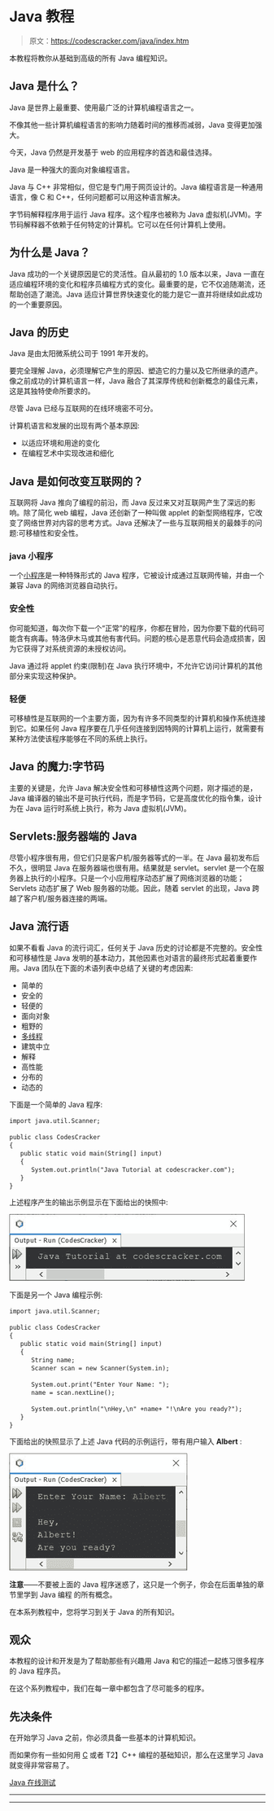 # Java 教程

> 原文：<https://codescracker.com/java/index.htm>

本教程将教你从基础到高级的所有 Java 编程知识。

## Java 是什么？

Java 是世界上最重要、使用最广泛的计算机编程语言之一。

不像其他一些计算机编程语言的影响力随着时间的推移而减弱，Java 变得更加强大。

今天，Java 仍然是开发基于 web 的应用程序的首选和最佳选择。

Java 是一种强大的面向对象编程语言。

Java 与 C++ 非常相似，但它是专门用于网页设计的。Java 编程语言是一种通用语言，像 C 和 C++，任何问题都可以用这种语言解决。

字节码解释程序用于运行 Java 程序。这个程序也被称为 Java 虚拟机(JVM)。字节码解释器不依赖于任何特定的计算机。它可以在任何计算机上使用。

## 为什么是 Java？

Java 成功的一个关键原因是它的灵活性。自从最初的 1.0 版本以来，Java 一直在适应编程环境的变化和程序员编程方式的变化。最重要的是，它不仅追随潮流，还帮助创造了潮流。Java 适应计算世界快速变化的能力是它一直并将继续如此成功的一个重要原因。

## Java 的历史

Java 是由太阳微系统公司于 1991 年开发的。

要完全理解 Java，必须理解它产生的原因、塑造它的力量以及它所继承的遗产。像之前成功的计算机语言一样，Java 融合了其深厚传统和创新概念的最佳元素，这是其独特使命所要求的。

尽管 Java 已经与互联网的在线环境密不可分。

计算机语言和发展的出现有两个基本原因:

*   以适应环境和用途的变化
*   在编程艺术中实现改进和细化

## Java 是如何改变互联网的？

互联网将 Java 推向了编程的前沿，而 Java 反过来又对互联网产生了深远的影响。除了简化 web 编程，Java 还创新了一种叫做 applet 的新型网络程序，它改变了网络世界对内容的思考方式。Java 还解决了一些与互联网相关的最棘手的问题:可移植性和安全性。

### java 小程序

一个[小程序](/java/java-applet-basics.htm)是一种特殊形式的 Java 程序，它被设计成通过互联网传输，并由一个 兼容 Java 的网络浏览器自动执行。

### 安全性

你可能知道，每次你下载一个“正常”的程序，你都在冒险，因为你要下载的代码可能含有病毒。特洛伊木马或其他有害代码。问题的核心是恶意代码会造成损害，因为它获得了对系统资源的未授权访问。

Java 通过将 applet 约束(限制)在 Java 执行环境中，不允许它访问计算机的其他部分来实现这种保护。

### 轻便

可移植性是互联网的一个主要方面，因为有许多不同类型的计算机和操作系统连接到它。如果任何 Java 程序要在几乎任何连接到因特网的计算机上运行，就需要有某种方法使该程序能够在不同的系统上执行。

## Java 的魔力:字节码

主要的关键是，允许 Java 解决安全性和可移植性这两个问题，刚才描述的是，Java 编译器的输出不是可执行代码，而是字节码，它是高度优化的指令集，设计为在 Java 运行时系统上执行，称为 Java 虚拟机(JVM)。

## Servlets:服务器端的 Java

尽管小程序很有用，但它们只是客户机/服务器等式的一半。在 Java 最初发布后不久，很明显 Java 在服务器端也很有用。结果就是 servlet。servlet 是一个在服务器上执行的小程序。只是一个小应用程序动态扩展了网络浏览器的功能；Servlets 动态扩展了 Web 服务器的功能。因此，随着 servlet 的出现，Java 跨越了客户机/服务器连接的两端。

## Java 流行语

如果不看看 Java 的流行词汇，任何关于 Java 历史的讨论都是不完整的。安全性和可移植性是 Java 发明的基本动力，其他因素也对语言的最终形式起着重要作用。Java 团队在下面的术语列表中总结了关键的考虑因素:

*   简单的
*   安全的
*   轻便的
*   面向对象
*   粗野的
*   [多线程](/java/java-multithreading.htm)
*   建筑中立
*   解释
*   高性能
*   分布的
*   动态的

下面是一个简单的 Java 程序:

```
import java.util.Scanner;

public class CodesCracker
{
   public static void main(String[] input)
   {
      System.out.println("Java Tutorial at codescracker.com");
   }
}
```

上述程序产生的输出示例显示在下面给出的快照中:

![java tutorial](img/fb994fb5547eb8179bbcc26adc8d5fa2.png)

下面是另一个 Java 编程示例:

```
import java.util.Scanner;

public class CodesCracker
{
   public static void main(String[] input)
   {
      String name;
      Scanner scan = new Scanner(System.in);

      System.out.print("Enter Your Name: ");
      name = scan.nextLine();

      System.out.println("\nHey,\n" +name+ "!\nAre you ready?");
   }
}
```

下面给出的快照显示了上述 Java 代码的示例运行，带有用户输入 **Albert** :

![learn java](img/de4b0afb7800f17aa0fb049bde1e2b4c.png)

**注意**——不要被上面的 Java 程序迷惑了，这只是一个例子，你会在后面单独的章节里学到 Java 编程 的所有概念。

在本系列教程中，您将学习到关于 Java 的所有知识。

## 观众

本教程的设计和开发是为了帮助那些有兴趣用 Java 和它的描述一起练习很多程序的 Java 程序员。

在这个系列教程中，我们在每一章中都包含了尽可能多的程序。

## 先决条件

在开始学习 Java 之前，你必须具备一些基本的计算机知识。

而如果你有一些如何用 [C](/c/index.htm) 或者 T2】C++ 编程的基础知识，那么在这里学习 Java 就变得非常容易了。

[Java 在线测试](/exam/showtest.php?subid=1)

* * *

* * *